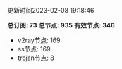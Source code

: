 更新时间2023-02-08 19:18:46

**总订阅: 73**
**总节点: 935**
**有效节点: 346**
- v2ray节点: 169
- ss节点: 169
- trojan节点: 8

